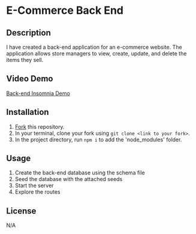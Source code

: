 # E-Commerce Back End

## Description
I have created a back-end application for an e-commerce website. The application allows store managers to view, create, update, and delete the items they sell. 

## Video Demo
[Back-end Insomnia Demo](https://app.screencastify.com/manage/videos/LQUteccHquITjE18kbZW)

## Installation
1. [Fork](https://github.com/TanyaSilyutina/e-commerce/fork) this repository.
2. In your terminal, clone your fork using `git clone <link to your fork>`.
3. In the project directory, run `npm i` to add the 'node_modules' folder.

## Usage
1. Create the back-end database using the schema file
2. Seed the database with the attached seeds
3. Start the server
4. Explore the routes 

## License
N/A

